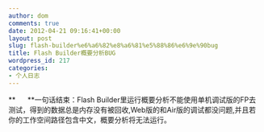 ```yaml
---
author: dom
comments: true
date: 2012-04-21 09:16:41+00:00
layout: post
slug: flash-builder%e6%a6%82%e8%a6%81%e5%88%86%e6%9e%90bug
title: Flash Builder概要分析BUG
wordpress_id: 217
categories:
- 个人日志
---
```


**      **一句话结束：Flash Builder里运行概要分析不能使用单机调试版的FP去测试，得到的数据总是内存没有被回收,Web版的和Air版的调试都没问题,并且若你的工作空间路径包含中文，概要分析将无法运行。
